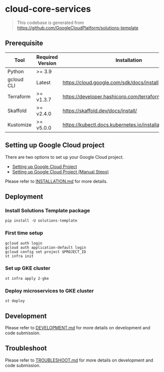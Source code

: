 # cloud-core-services

> This codebase is generated from https://github.com/GoogleCloudPlatform/solutions-template

## Prerequisite

| Tool | Required Version | Installation |
|---|---|---|
| Python     | &gt;= 3.9     | |
| gcloud CLI | Latest        | https://cloud.google.com/sdk/docs/install |
| Terraform  | &gt;= v1.3.7  | https://developer.hashicorp.com/terraform/downloads |
| Skaffold   | &gt;= v2.4.0  | https://skaffold.dev/docs/install/ |
| Kustomize   | &gt;= v5.0.0 | https://kubectl.docs.kubernetes.io/installation/kustomize/ |


## Setting up Google Cloud project

There are two options to set up your Google Cloud project.
- [Setting up Google Cloud Project](docs/INSTALLATION.md#SettingupGoogleCloudProject)
- [Setting up Google Cloud Project (Manual Steps)](#SettingupGoogleCloudProjectManualSteps)

Please refer to [INSTALLATION.md](docs/INSTALLATION.md) for more details.

## Deployment

### Install Solutions Template package
```
pip install -U solutions-template
```

### First time setup

```
gcloud auth login
gcloud auth application-default login
gcloud config set project $PROJECT_ID
st infra init
```

### Set up GKE cluster

```
st infra apply 2-gke
```

### Deploy microservices to GKE cluster

```
st deploy
```

## Development

Please refer to [DEVELOPMENT.md](docs/DEVELOPMENT.md) for more details on development and code submission.

## Troubleshoot

Please refer to [TROUBLESHOOT.md](docs/DEVELOPMENT.md) for more details on development and code submission.

